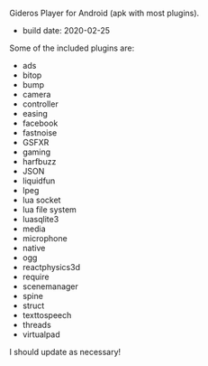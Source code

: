 Gideros Player for Android (apk with most plugins).
- build date: 2020-02-25

Some of the included plugins are:
- ads
- bitop
- bump
- camera
- controller
- easing
- facebook
- fastnoise
- GSFXR
- gaming
- harfbuzz
- JSON
- liquidfun
- lpeg
- lua socket
- lua file system
- luasqlite3
- media
- microphone
- native
- ogg
- reactphysics3d
- require
- scenemanager
- spine
- struct
- texttospeech
- threads
- virtualpad

I should update as necessary!
